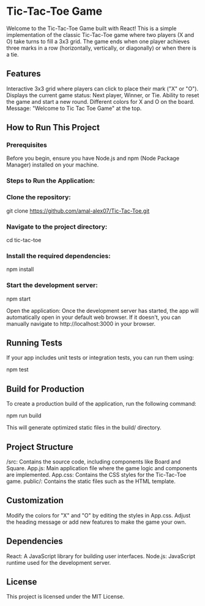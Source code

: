 # Tic-Tac-Toe Game

Welcome to the Tic-Tac-Toe Game built with React! This is a simple implementation of the classic Tic-Tac-Toe game where two players (X and O) take turns to fill a 3x3 grid. The game ends when one player achieves three marks in a row (horizontally, vertically, or diagonally) or when there is a tie.

## Features

Interactive 3x3 grid where players can click to place their mark ("X" or "O").
Displays the current game status: Next player, Winner, or Tie.
Ability to reset the game and start a new round.
Different colors for X and O on the board.
Message: "Welcome to Tic Tac Toe Game" at the top.

## How to Run This Project

### Prerequisites

Before you begin, ensure you have Node.js and npm (Node Package Manager) installed on your machine.

### Steps to Run the Application:

### Clone the repository:

git clone https://github.com/amal-alex07/Tic-Tac-Toe.git

### Navigate to the project directory:

cd tic-tac-toe

### Install the required dependencies:

npm install

### Start the development server:

npm start

Open the application: Once the development server has started, the app will automatically open in your default web browser. If it doesn't, you can manually navigate to http://localhost:3000 in your browser.


## Running Tests

If your app includes unit tests or integration tests, you can run them using:

npm test

## Build for Production

To create a production build of the application, run the following command:

npm run build

This will generate optimized static files in the build/ directory.

## Project Structure

/src: Contains the source code, including components like Board and Square.
App.js: Main application file where the game logic and components are implemented.
App.css: Contains the CSS styles for the Tic-Tac-Toe game.
public/: Contains the static files such as the HTML template.

## Customization

Modify the colors for "X" and "O" by editing the styles in App.css.
Adjust the heading message or add new features to make the game your own.

## Dependencies

React: A JavaScript library for building user interfaces.
Node.js: JavaScript runtime used for the development server.

## License

This project is licensed under the MIT License.
